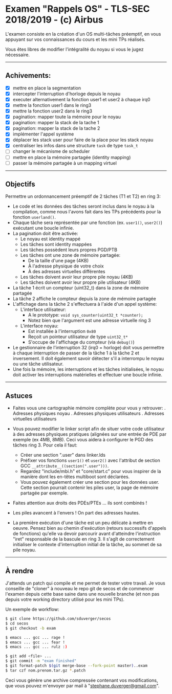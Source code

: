 # Examen "Rappels OS" - TLS-SEC 2018/2019 - (c) Airbus

L'examen consiste en la création d'un OS multi-tâches préemptif, en vous appuyant sur vos connaissances du cours et les mini TPs réalisés.

Vous êtes libres de modifier l'intégralité du noyau si vous le jugez nécessaire.

---

## Achivements:

- [x] mettre en place la segmentation
- [x] intercepter l'interruption d'horloge depuis le noyau
- [x] executer alternativement la fonction user1 et user2 à chaque irq0
- [x] mettre la fonction user1 dans le ring3
- [x] mettre la fonction user2 dans le ring3
- [x] pagination: mapper toute la mémoire pour le noyau
- [x] pagination: mapper la stack de la tache 1
- [x] pagination: mapper la stack de la tache 2
- [x] implémenter l'appel système
- [x] déplacer les stack user pour faire de la place pour les stack noyau
- [x] centraliser les infos dans une structure `task` de type `task_t`
- [ ] changer le mécanisme de scheduler
- [ ] mettre en place la mémoire partagée (identity mapping)
- [ ] passer la mémoire partagée à un mapping virtuel

---

## Objectifs

Permettre un ordonnancement préemptif de 2 tâches (T1 et T2) en ring 3:

 - Le code et les données des tâches seront inclus dans le noyau à la compilation, comme nous l'avons fait dans les TPs précédents pour la fonction `userland()`.
 - Chaque tâche sera représentée par une fonction (ex. `user1()`, `user2()`) exécutant une boucle infinie.
 - La pagination doit être activée:
   + Le noyau est identity mappé
   + Les tâches sont identity mappées
   + Les tâches possèdent leurs propres PGD/PTB
   + Les tâches ont une zone de mémoire partagée:
     - De la taille d'une page (4KB)
     - À l'adresse physique de votre choix
     - À des adresses virtuelles différentes
   + Les tâches doivent avoir leur propre pile noyau (4KB)
   + Les tâches doivent avoir leur propre pile utilisateur (4KB)
 - La tâche 1 écrit un compteur (uint32_t) dans la zone de mémoire partagée
 - La tâche 2 affiche le compteur depuis la zone de mémoire partagée
 - L'affichage dans la tâche 2 s'effectuera à l'aide d'un appel système:
   + L'interface utilisateur:
     - A le prototype: `void sys_counter(uint32_t *counter);`
     - Notez bien que l'argument est une adresse virtuelle ring 3
   + L'interface noyau:
     - Est installée à l'interruption `0x80`
     - Reçoit un pointeur utilisateur de type `uint32_t*`
     - S'occupe de l'affichage du compteur (via `debug()`)
 - Le gestionnaire de l'interruption 32 (irq0 = horloge) doit vous permettre à chaque interruption de passer de la tâche 1 à la tâche 2 et inversement. Il doit également savoir détecter s'il a interrompu le noyau ou une tâche utilisateur.
 - Une fois la mémoire, les interruptions et les tâches initialisées, le noyau doit activer les interruptions matérielles et effectuer une boucle infinie.

 ---

## Astuces

 - Faites vous une cartographie mémoire complète pour vous y retrouver:
   . Adresses physiques noyau
   . Adresses physiques utilisateurs
   . Adresses virtuelles utilisateurs

 - Vous pouvez modifier le linker script afin de situer votre code utilisateur à des adresses physiques pratiques (alignées sur une entrée de PDE par exemple (ex 4MB, 8MB). Ceci vous aidera à configurer le PGD des tâches ring 3. Pour cela il faut:
   + Créer une section ".user" dans linker.lds
   + Préfixer vos fonctions `user1()` et `user2()` avec l'attribut de section GCC `__attribute__((section(".user")))`.
   + Regardez "include/mbi.h" et "core/start.c" pour vous inspirer de la manière dont les en-têtes multiboot sont déclarées.
   + Vous pouvez également créer une section pour les données user. Cette section pourrait contenir les piles user, la page de mémoire partagée par exemple.

 - Faites attention aux droits des PDEs/PTEs ... ils sont combinés !

 - Les piles avancent à l'envers ! On part des adresses hautes.

 - La première exécution d'une tâche est un peu délicate à mettre en oeuvre. Pensez bien au chemin d'exécution (retours successifs d'appels de fonctions) qu'elle va devoir parcourir avant d'atteindre l'instruction "iret" responsable de la bascule en ring 3. Il s'agît de correctement initialiser le contexte d'interruption initial de la tâche, au sommet de sa pile noyau.

 ---

## À rendre

J'attends un patch qui compile et me permet de tester votre travail. Je vous conseille de "cloner" à nouveau le repo git de secos et de commencer l'examen depuis cette base saine dans une nouvelle branche (et non pas depuis votre working directory utilisé pour les mini TPs).

Un exemple de workflow:
```bash
$ git clone https://github.com/sduverger/secos
$ cd secos
$ git checkout -b exam

$ emacs ... gcc ... rage !
$ emacs ... gcc ... fear !
$ emacs ... gcc ... rulz :)

$ git add <file> ...
$ git commit -m "exam finished"
$ git format-patch $(git merge-base --fork-point master)..exam
$ tar czf nom.prenom.tar.gz *.patch
```

Ceci vous génère une archive compressée contenant vos modifications, que vous pouvez m'envoyer par mail à "stephane.duverger@gmail.com".
